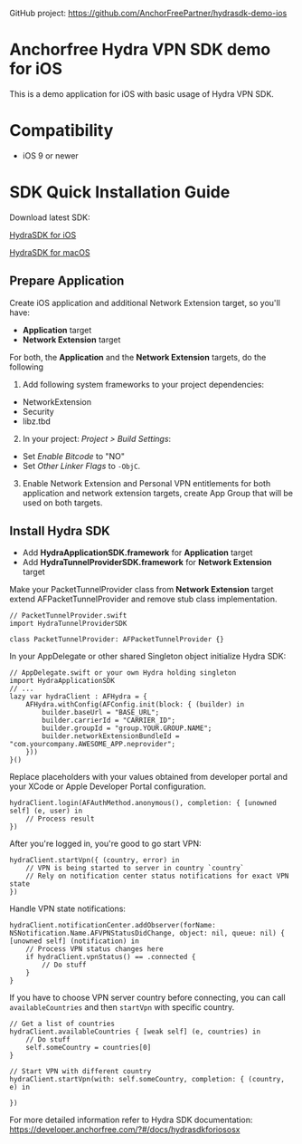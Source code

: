 GitHub project: https://github.com/AnchorFreePartner/hydrasdk-demo-ios

# Anchorfree Hydra VPN SDK demo for iOS
This is a demo application for iOS with basic usage of Hydra VPN SDK.

# Compatibility

- iOS 9 or newer

# SDK Quick Installation Guide

Download latest SDK:

[HydraSDK for iOS](https://firebasestorage.googleapis.com/v0/b/web-portal-for-partners.appspot.com/o/products%2FVPNSDK%20iOS%203.1.1.zip?alt=media&token=d650984d-4929-4fa3-9ba6-9fecadd4a724)

[HydraSDK for macOS](https://firebasestorage.googleapis.com/v0/b/web-portal-for-partners.appspot.com/o/products%2FVPNSDK%20macOS%203.1.1.zip?alt=media&token=17c0f5d5-1996-4c2e-ac0d-fa15110f4c60)

## Prepare Application
Create iOS application and additional Network Extension target, so you'll have:

* **Application** target
* **Network Extension** target

For both, the **Application** and the **Network Extension** targets, do the following

1. Add following system frameworks to your project dependencies:
- NetworkExtension
- Security
- libz.tbd

2. In your project: *Project > Build Settings*:
- Set *Enable Bitcode* to "NO"
- Set *Other Linker Flags* to `-ObjC`.

3. Enable Network Extension and Personal VPN entitlements for both application and network extension targets, create App Group that will be used on both targets.

## Install Hydra SDK

* Add **HydraApplicationSDK.framework** for **Application** target
* Add **HydraTunnelProviderSDK.framework** for **Network Extension** target

Make your PacketTunnelProvider class from **Network Extension** target extend AFPacketTunnelProvider and remove stub class implementation.

    // PacketTunnelProvider.swift
    import HydraTunnelProviderSDK

    class PacketTunnelProvider: AFPacketTunnelProvider {}


In your AppDelegate or other shared Singleton object initialize Hydra SDK:

    // AppDelegate.swift or your own Hydra holding singleton
    import HydraApplicationSDK
    // ...
    lazy var hydraClient : AFHydra = {
        AFHydra.withConfig(AFConfig.init(block: { (builder) in
            builder.baseUrl = "BASE_URL";
            builder.carrierId = "CARRIER_ID";
            builder.groupId = "group.YOUR.GROUP.NAME";
            builder.networkExtensionBundleId = "com.yourcompany.AWESOME_APP.neprovider";
        }))
    }()

Replace placeholders with your values obtained from developer portal and your XCode or Apple Developer Portal configuration.

    hydraClient.login(AFAuthMethod.anonymous(), completion: { [unowned self] (e, user) in
        // Process result
    })

After you're logged in, you're good to go start VPN:

    hydraClient.startVpn({ (country, error) in
        // VPN is being started to server in country `country`
        // Rely on notification center status notifications for exact VPN state
    })

Handle VPN state notifications:

    hydraClient.notificationCenter.addObserver(forName: NSNotification.Name.AFVPNStatusDidChange, object: nil, queue: nil) { [unowned self] (notification) in
        // Process VPN status changes here
        if hydraClient.vpnStatus() == .connected {
            // Do stuff
        }
    }

If you have to choose VPN server country before connecting, you can call `availableCountries` and then `startVpn` with specific country.

    // Get a list of countries 
    hydraClient.availableCountries { [weak self] (e, countries) in
        // Do stuff
        self.someCountry = countries[0]
    }

    // Start VPN with different country
    hydraClient.startVpn(with: self.someCountry, completion: { (country, e) in

    })

For more detailed information refer to Hydra SDK documentation: https://developer.anchorfree.com/?#/docs/hydrasdkforiososx
